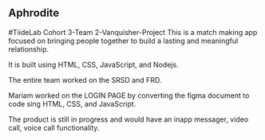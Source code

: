 ## Aphrodite
#TiideLab Cohort 3-Team 2-Vanquisher-Project
This is a match making app focused on bringing people together to build a lasting and meaningful relationship.

It is built using HTML, CSS, JavaScript, and Nodejs.

The entire team worked on the SRSD and FRD.

Mariam worked on the LOGIN PAGE by converting the figma document to code sing HTML, CSS, and JavaScript.

The product is still in progress and would have an inapp messager, video call, voice call functionality.

